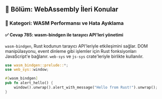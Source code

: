 ## 📘 Bölüm: WebAssembly İleri Konular  
### 🔹 Kategori: WASM Performansı ve Hata Ayıklama  
#### ✅ Cevap 785: wasm-bindgen ile tarayıcı API'leri yönetimi

`wasm-bindgen`, Rust kodunun tarayıcı API'leriyle etkileşimini sağlar. DOM manipülasyonu, event dinleme gibi işlemler için Rust fonksiyonları JavaScript'e bağlanır. `web-sys` ve `js-sys` crate'leriyle birlikte kullanılır.

```rust
use wasm_bindgen::prelude::*;
use web_sys::window;

#[wasm_bindgen]
pub fn alert_hello() {
    window().unwrap().alert_with_message("Hello from Rust!").unwrap();
}
```
